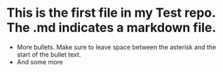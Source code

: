 # This is the first file in my Test repo. The .md indicates a markdown file.

* More bullets. Make sure to leave space between the asterisk and the start of the bullet text.
* And some more
